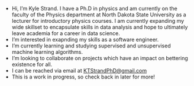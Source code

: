 -  Hi, I’m Kyle Strand. I have a Ph.D in physics and am currently on the faculty of the Physics department at North Dakota State University as a lecturer for introductory physics courses. I am currently expanding my wide skillset to encapsulate skills in data analysis and hope to ultimately leave academia for a career in data science.
-  I’m interested in exapnding my skills as a software engineer.
-  I’m currently learning and studying supervised and unsupervised machine learning algorithms.
-  I’m looking to collaborate on projects which have an impact on bettering existence for all.
-  I can be reached via email at KTStrandPhD@gmail.com
-  This is a work in progress, so check back in later for more!

<!---
KTStrandPhD/KTStrandPhD is a ✨ special ✨ repository because its `README.md` (this file) appears on your GitHub profile.
You can click the Preview link to take a look at your changes.
--->
